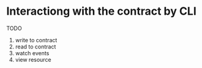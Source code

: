 # Interactiong with the contract by CLI

TODO

1. write to contract
2. read to contract
3. watch events
4. view resource